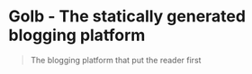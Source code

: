 # Golb - The statically generated blogging platform

> The blogging platform that put the reader first

